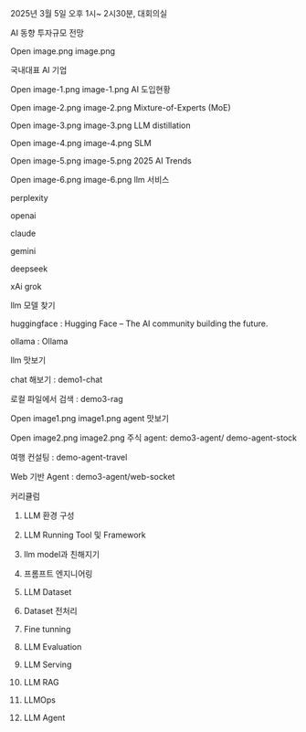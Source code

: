 2025년 3월 5일 오후 1시~ 2시30분,   대회의실 

AI 동향
투자규모 전망

Open image.png
image.png
 
국내대표 AI 기업

Open image-1.png
image-1.png
AI 도입현황

Open image-2.png
image-2.png
Mixture-of-Experts (MoE)

Open image-3.png
image-3.png
LLM distillation

Open image-4.png
image-4.png
SLM

Open image-5.png
image-5.png
2025 AI Trends

Open image-6.png
image-6.png
llm 서비스

perplexity

openai

claude

gemini

deepseek

xAi grok

llm 모델 찾기

huggingface : Hugging Face – The AI community building the future. 

ollama : Ollama 

llm 맛보기

chat 해보기 : demo1-chat

로컬 파일에서 검색 : demo3-rag

Open image1.png
image1.png
agent 맛보기

Open image2.png
image2.png
주식 agent: demo3-agent/ demo-agent-stock

여행 컨설팅 : demo-agent-travel

Web 기반 Agent : demo3-agent/web-socket

커리큘럼

1. LLM 환경 구성

2. LLM Running Tool 및 Framework

3. llm model과 친해지기

4. 프롬프트 엔지니어링

5. LLM Dataset

6. Dataset 전처리

7. Fine tunning

8. LLM Evaluation

9. LLM Serving

10. LLM RAG

11. LLMOps

12. LLM Agent

 